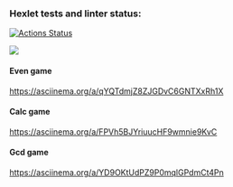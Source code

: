 ### Hexlet tests and linter status:
[![Actions Status](https://github.com/newXampshire/php-project-45/actions/workflows/hexlet-check.yml/badge.svg)](https://github.com/newXampshire/php-project-45/actions)

<a href="https://codeclimate.com/github/newXampshire/php-project-45/maintainability"><img src="https://api.codeclimate.com/v1/badges/3d8704c343143334fbb4/maintainability" /></a>

#### Even game
https://asciinema.org/a/qYQTdmjZ8ZJGDvC6GNTXxRh1X

#### Calc game
https://asciinema.org/a/FPVh5BJYriuucHF9wmnie9KvC

#### Gcd game
https://asciinema.org/a/YD9OKtUdPZ9P0mqlGPdmCt4Pn
